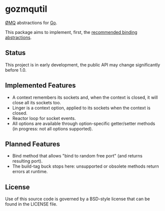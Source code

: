 # gozmqutil

[ØMQ](http://www.zeromq.org) abstractions for [Go](http://golang.org).

This package aims to implement, first, the [recommended binding abstractions](http://www.zeromq.org/topics:binding-abstractions).

## Status

This project is in early development, the public API may change significantly before 1.0.

## Implemented Features

* A context remembers its sockets and, when the context is closed, it will close all its sockets too.
* Linger is a context option, applied to its sockets when the context is closed.
* Reactor loop for socket events.
* All options are available through option-specific getter/setter methods (in progress: not all options supported).

## Planned Features

* Bind method that allows "bind to random free port" (and returns resulting port).
* The build-tag buck stops here: unsupported or obsolete methods return errors at runtime.

## License

Use of this source code is governed by a BSD-style license that can be found in
the LICENSE file.
